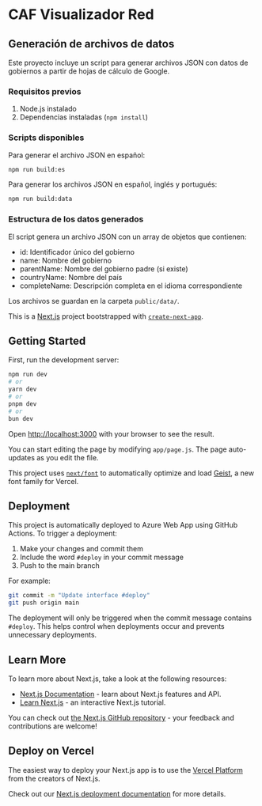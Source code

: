 # CAF Visualizador Red

## Generación de archivos de datos

Este proyecto incluye un script para generar archivos JSON con datos de gobiernos a partir de hojas de cálculo de Google.

### Requisitos previos

1. Node.js instalado
2. Dependencias instaladas (`npm install`)

### Scripts disponibles

Para generar el archivo JSON en español:

```bash
npm run build:es
```

Para generar los archivos JSON en español, inglés y portugués:

```bash
npm run build:data
```

### Estructura de los datos generados

El script genera un archivo JSON con un array de objetos que contienen:

- id: Identificador único del gobierno
- name: Nombre del gobierno
- parentName: Nombre del gobierno padre (si existe)
- countryName: Nombre del país
- completeName: Descripción completa en el idioma correspondiente

Los archivos se guardan en la carpeta `public/data/`.

This is a [Next.js](https://nextjs.org) project bootstrapped with [`create-next-app`](https://github.com/vercel/next.js/tree/canary/packages/create-next-app).

## Getting Started

First, run the development server:

```bash
npm run dev
# or
yarn dev
# or
pnpm dev
# or
bun dev
```

Open [http://localhost:3000](http://localhost:3000) with your browser to see the result.

You can start editing the page by modifying `app/page.js`. The page auto-updates as you edit the file.

This project uses [`next/font`](https://nextjs.org/docs/app/building-your-application/optimizing/fonts) to automatically optimize and load [Geist](https://vercel.com/font), a new font family for Vercel.

## Deployment

This project is automatically deployed to Azure Web App using GitHub Actions. To trigger a deployment:

1. Make your changes and commit them
2. Include the word `#deploy` in your commit message
3. Push to the main branch

For example:
```bash
git commit -m "Update interface #deploy"
git push origin main
```

The deployment will only be triggered when the commit message contains `#deploy`. This helps control when deployments occur and prevents unnecessary deployments.

## Learn More

To learn more about Next.js, take a look at the following resources:

- [Next.js Documentation](https://nextjs.org/docs) - learn about Next.js features and API.
- [Learn Next.js](https://nextjs.org/learn) - an interactive Next.js tutorial.

You can check out [the Next.js GitHub repository](https://github.com/vercel/next.js) - your feedback and contributions are welcome!

## Deploy on Vercel

The easiest way to deploy your Next.js app is to use the [Vercel Platform](https://vercel.com/new?utm_medium=default-template&filter=next.js&utm_source=create-next-app&utm_campaign=create-next-app-readme) from the creators of Next.js.

Check out our [Next.js deployment documentation](https://nextjs.org/docs/app/building-your-application/deploying) for more details.
